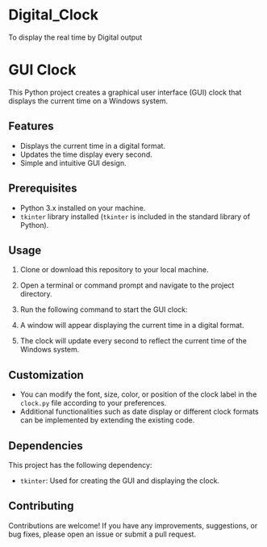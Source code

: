 # Digital_Clock
To display the real time  by Digital output

# GUI Clock
This Python project creates a graphical user interface (GUI) clock that displays the current time on a Windows system.


## Features

- Displays the current time in a digital format.
- Updates the time display every second.
- Simple and intuitive GUI design.


## Prerequisites

- Python 3.x installed on your machine.
- `tkinter` library installed (`tkinter` is included in the standard library of Python).


## Usage

1. Clone or download this repository to your local machine.

2. Open a terminal or command prompt and navigate to the project directory.

3. Run the following command to start the GUI clock:

4. A window will appear displaying the current time in a digital format.

5. The clock will update every second to reflect the current time of the Windows system.

## Customization

- You can modify the font, size, color, or position of the clock label in the `clock.py` file according to your preferences.
- Additional functionalities such as date display or different clock formats can be implemented by extending the existing code.

## Dependencies

This project has the following dependency:

- `tkinter`: Used for creating the GUI and displaying the clock.


## Contributing

Contributions are welcome! If you have any improvements, suggestions, or bug fixes, please open an issue or submit a pull request.


